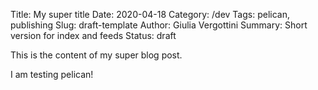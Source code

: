 Title: My super title
Date: 2020-04-18
Category: /dev
Tags: pelican, publishing
Slug: draft-template
Author: Giulia Vergottini
Summary: Short version for index and feeds
Status: draft

This is the content of my super blog post.

I am testing pelican!
